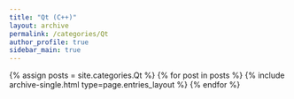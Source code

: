 ```yaml
---
title: "Qt (C++)"
layout: archive
permalink: /categories/Qt
author_profile: true
sidebar_main: true
---
```


{% assign posts = site.categories.Qt %}
{% for post in posts %} {% include archive-single.html type=page.entries_layout %} {% endfor %}
